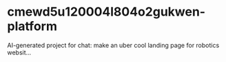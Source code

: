 # cmewd5u120004l804o2gukwen-platform
AI-generated project for chat: make an uber cool landing page for robotics websit...
